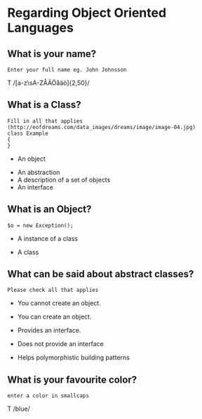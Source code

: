 # Regarding Object Oriented Languages

## What is your name?
	Enter your full name eg. John Johnsson
 T /[a-z\sA-ZÅÄÖåäö]{2,50}/

## What is a Class?
	Fill in all that applies
	(http://eofdreams.com/data_images/dreams/image/image-04.jpg)
	class Example
	{
	}
 - An object
 + An abstraction
 + A description of a set of objects
 + An interface

## What is an Object?
	$o = new Exception();
 + A instance of a class
 - A class

## What can be said about abstract classes?
	Please check all that applies
 + You cannot create an object.
 - You can create an object.
 + Provides an interface.
 - Does not provide an interface
 + Helps polymorphistic building patterns

## What is your favourite color?
	enter a color in smallcaps
 T /blue/

